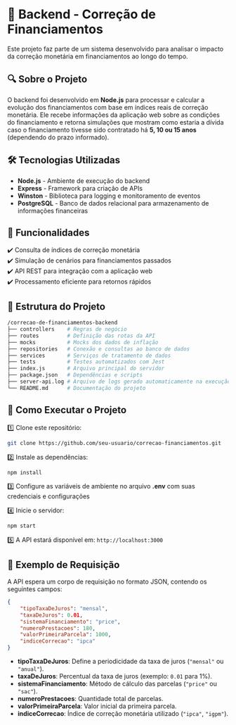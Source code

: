# 📌 Backend - Correção de Financiamentos

Este projeto faz parte de um sistema desenvolvido para analisar o impacto da correção monetária em financiamentos ao longo do tempo.

## 🔍 Sobre o Projeto

O backend foi desenvolvido em **Node.js** para processar e calcular a evolução dos financiamentos com base em índices reais de correção monetária. Ele recebe informações da aplicação web sobre as condições do financiamento e retorna simulações que mostram como estaria a dívida caso o financiamento tivesse sido contratado há **5, 10 ou 15 anos** (dependendo do prazo informado).

## 🛠️ Tecnologias Utilizadas

-   **Node.js** - Ambiente de execução do backend
-   **Express** - Framework para criação de APIs
-   **Winston** - Biblioteca para logging e monitoramento de eventos
-   **PostgreSQL** - Banco de dados relacional para armazenamento de informações financeiras

## 🚀 Funcionalidades

✔️ Consulta de índices de correção monetária  
✔️ Simulação de cenários para financiamentos passados  
✔️ API REST para integração com a aplicação web  
✔️ Processamento eficiente para retornos rápidos

## 📂 Estrutura do Projeto

```bash
/correcao-de-financiamentos-backend
├── controllers    # Regras de negócio
├── routes         # Definição das rotas da API
├── mocks          # Mocks dos dados de inflação
├── repositories   # Conexão e consultas ao banco de dados
├── services       # Serviços de tratamento de dados
├── tests          # Testes automatizados com Jest
├── index.js       # Arquivo principal do servidor
├── package.json   # Dependências e scripts
├── server-api.log # Arquivo de logs gerado automaticamente na execução
└── README.md      # Documentação do projeto
```

## 📌 Como Executar o Projeto

1️⃣ Clone este repositório:

```bash
git clone https://github.com/seu-usuario/correcao-financiamentos.git
```

2️⃣ Instale as dependências:

```bash
npm install
```

3️⃣ Configure as variáveis de ambiente no arquivo **.env** com suas credenciais e configurações

4️⃣ Inicie o servidor:

```bash
npm start
```

5️⃣ A API estará disponível em: `http://localhost:3000`

## 📌 Exemplo de Requisição

A API espera um corpo de requisição no formato JSON, contendo os seguintes campos:

```json
{
    "tipoTaxaDeJuros": "mensal",
    "taxaDeJuros": 0.01,
    "sistemaFinanciamento": "price",
    "numeroPrestacoes": 180,
    "valorPrimeiraParcela": 1000,
    "indiceCorrecao": "ipca"
}
```

-   **tipoTaxaDeJuros**: Define a periodicidade da taxa de juros (`"mensal"` ou `"anual"`).
-   **taxaDeJuros**: Percentual da taxa de juros (exemplo: `0.01` para 1%).
-   **sistemaFinanciamento**: Método de cálculo das parcelas (`"price"` ou `"sac"`).
-   **numeroPrestacoes**: Quantidade total de parcelas.
-   **valorPrimeiraParcela**: Valor inicial da primeira parcela.
-   **indiceCorrecao**: Índice de correção monetária utilizado (`"ipca"`, `"igpm"`).
